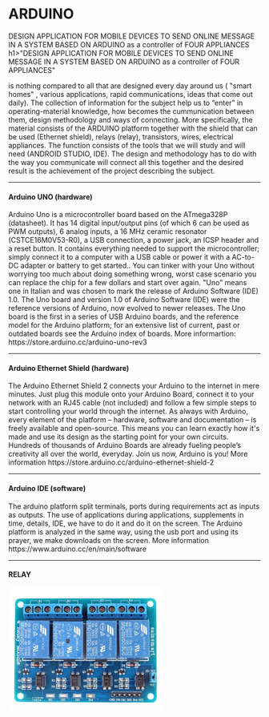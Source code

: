 # ARDUINO
DESIGN APPLICATION FOR MOBILE DEVICES TO SEND ONLINE MESSAGE IN A SYSTEM BASED ON ARDUINO as a controller of FOUR APPLIANCES
h1>"DESIGN APPLICATION FOR MOBILE DEVICES TO SEND ONLINE MESSAGE IN A SYSTEM BASED ON ARDUINO as a controller of  FOUR APPLIANCES"</h1> 
<p> is nothing compared to all that are designed  every day around us ( "smart homes" , various applications, rapid communications, ideas that come out daily). The collection of information for the subject help us to “enter” in operating-material knowledge, how becomes the cummunication between them, design methodology and ways of connecting. More specifically, the material consists of the ARDUINO platform together with the shield that can be used (Ethernet shield), relays (relay), transistors, wires, electrical appliances. The function consists of the tools that we will study and will need (ANDROID STUDIO, IDE). The design and methodology has to do with the way you communicate will connect all this together and the desired result is the achievement of the project describing the subject.

<hr> <h4>Arduino UNO (hardware)</h4>
<p>Arduino Uno is a microcontroller board based on the ATmega328P (datasheet). It has 14 digital input/output pins (of which 6 can be used as PWM outputs), 6 analog inputs, a 16 MHz ceramic resonator (CSTCE16M0V53-R0), a USB connection, a power jack, an ICSP header and a reset button. It contains everything needed to support the microcontroller; simply connect it to a computer with a USB cable or power it with a AC-to-DC adapter or battery to get started.. You can tinker with your Uno without worrying too much about doing something wrong, worst case scenario you can replace the chip for a few dollars and start over again. "Uno" means one in Italian and was chosen to mark the release of Arduino Software (IDE) 1.0. The Uno board and version 1.0 of Arduino Software (IDE) were the reference versions of Arduino, now evolved to newer releases. The Uno board is the first in a series of USB Arduino boards, and the reference model for the Arduino platform; for an extensive list of current, past or outdated boards see the Arduino index of boards. 
More informartion:
https://store.arduino.cc/arduino-uno-rev3  

<hr><h4>Arduino Ethernet Shield (hardware)</h4>
<p>The Arduino Ethernet Shield 2 connects your Arduino to the internet in mere minutes. Just plug this module onto your Arduino Board, connect it to your network with an RJ45 cable (not included) and follow a few simple steps to start controlling your world through the internet. As always with Arduino, every element of the platform – hardware, software and documentation – is freely available and open-source. This means you can learn exactly how it's made and use its design as the starting point for your own circuits. Hundreds of thousands of Arduino Boards are already fueling people’s creativity all over the world, everyday. Join us now, Arduino is you!
More information
https://store.arduino.cc/arduino-ethernet-shield-2
 
<hr><h4>Arduino IDE (software)</h4>
<p>The arduino platform split terminals, ports during requirements act as inputs as outputs. The use of applications during applications, supplements in time, details, IDE, we have to do it and do it on the screen. The Arduino platform is analyzed in the same way, using the usb port and using its prayer, we make downloads on the screen.
More information
https://www.arduino.cc/en/main/software
 
<hr><h4>RELAY</h4>
<img src="rele.png"
     alt="4 channel relay"
     style="float: left; margin-right: 10px;" />
